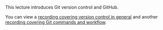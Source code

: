 This lecture introduces Git version control and GitHub.

You can view a [recording covering version control in general][vc-video] and 
another [recording covering Git commands and workflow][git-video].

[vc-video]: https://youtu.be/NZmD7uVDCAA
[git-video]: https://youtu.be/gVtsRvTpsIM
